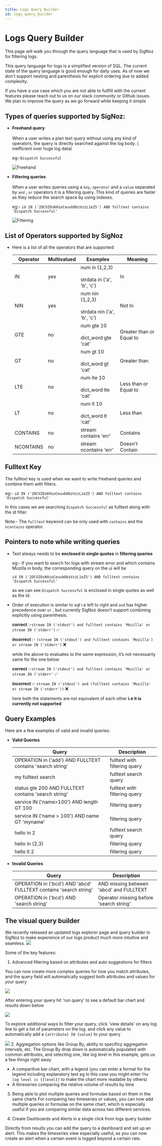 ```yaml
---
title: Logs Query Builder
id: logs_query_builder
---
```


# Logs Query Builder

This page will walk you through the query language that is used by SigNoz for filtering logs.

This query language for logs is a simplified version of SQL. The current state of the query language is good enough for daily uses. As of now we don't support nesting and parenthesis for explicit ordering due to added complexity. 

If you have a use case which you are not able to fullfill with the current features please reach out to us on our slack community or Github issues. We plan to improve the query as we go forward while keeping it simple 

## Types of queries supported by SigNoz:
*  **Freehand query** <br></br>
    When a user writes a plan text query without using any kind of operators, the query is directly searched against the log body. ( inefficient over huge log data)

    eg:-`Dispatch Successful`
    
    ![Freehand](../../static/img/logs/logs_query_freehand.png)
        
*  **Filtering queries** <br></br>
    When a user writes queries using a `key`, `operator` and  a `value` separated by `and` , `or` operators it is a filtering query.
    This kind of queries are faster as they reduce the search space by using indexes.
    
    eg:- `id IN ('2DCVZOsKHioCeuvbObzVzzL1eZ5') AND fulltext contains 'Dispatch Successful'`
    
    ![Filtering](../../static/img/logs/logs_query_filtering.png)
        
## List of Operators supported by SigNoz
* Here is a list of all the operators that are supported:

    | Operator  | Multivalued | Examples                                           | Meaning |
    |-----------|-------------|----------------------------------------------------|---------|
    | IN        | yes         |  num in (1,2,3)<br></br> strdata in ('a', 'b', 'c')   | In |
    | NIN       | yes         |  num nin (1,2,3)<br></br> strdata nin ('a', 'b', 'c') | Not In |
    | GTE       | no          |  num gte 10<br></br> dict_word gte 'cat'              | Greater than or Equal to |
    | GT        | no          |  num gt 10<br></br> dict_word gt 'cat'                | Greater than |
    | LTE       | no          |  num lte 10<br></br> dict_word lte 'cat'              | Less than or Equal to |
    | LT        | no          |  num lt 10<br></br> dict_word lt 'cat'                | Less than |
    | CONTAINS  | no          |  stream contains 'err'                            | Contains |
    | NCONTAINS | no          |  stream ncontains 'err'                           | Doesn't Contain |
    
## Fulltext Key
    
The fulltext key is used when we want to write freehand queries and combine them with filters.

eg:- `id IN ('2DCVZOsKHioCeuvbObzVzzL1eZ5') AND fulltext contains 'Dispatch Successful'`

In this cases we are searching `Dispatch Successful` as fulltext along with the id filter.

Note:- The `fulltext` keyword can be only used with `contains` and the `ncontains` operator.
    

## Pointers to note while writing queries
- Text always needs to be **enclosed in single quotes** in **filtering queries**

    eg:-
    If you want to search for logs with stream error and which contains Mozilla in body, the corresponding query on the ui will be 

    `id IN ('2DCVZOsKHioCeuvbObzVzzL1eZ5') AND fulltext contains 'Dispatch Successful'`

    as we can see `Dispatch Successful` is enclosed in single quotes as well as the Id.

- Order of execution is similar to sql i.e left to right and `and` has higher precedence over `or` , but currently SigNoz doesn’t support combining explicitly using parenthesis.
    
    **correct** :-`stream IN ('stdout') and fulltext contains 'Mozilla' or stream IN ('stderr')` ✅

    **incorrect** :- `(stream IN ('stdout') and fulltext contains 'Mozilla') or stream IN ('stderr')` ❌ 
    
    while the above to evaluates to the same expression, it’s not necessarily same for the one below
    
    **correct** :-`stream IN ('stdout') and fulltext contains 'Mozilla' or stream IN ('stderr'` ✅
    
    **incorrect** :- `stream IN ('stdout') and (fulltext contains 'Mozilla' or stream IN ('stderr'))` ❌ 
    
    here both the statements are not equivalent of each other **i.e it is currently not supported**

## Query Examples

Here are a few examples of valid and invalid queries:

* **Valid Queries**

    | Query                                                      | Description                   |
    |------------------------------------------------------------|-------------------------------|
    | OPERATION in ('add') AND FULLTEXT contains 'search string' | fulltext with filtering query |
    | my fulltext search                                         | fulltext search query         |
    | status gte 200 AND FULLTEXT contains 'search string'       | fulltext with filtering query |
    | service IN ('name>100') AND length GT 100                  | filtering query               |
    | service IN ('name > 100') AND name GT 'myname'             | filtering query               |
    | hello in 2                                                 | fulltext search query         |
    | hello in (2,3)                                             | filtering query               |
    | hello lt 2                                                 | filtering query               |

* **Invalid Queries**

    | Query                                                             | Description                             |
    |-------------------------------------------------------------------|-----------------------------------------|
    | OPERATION in ('bcd') AND 'abcd' FULLTEXT contains 'search string' | AND missing between 'abcd' and FULLTEXT | 
    | OPERATION in ('bcd') AND 'search string'                          | Operator missing before 'search string' | 

## The visual query builder
We recently released an updated logs explorer page and query builder in SigNoz to make experience of our logs product much more intuitive and seamless.
![](01.webp)

Some of the key features:
1. Advanced filtering based on attributes and auto suggestions for filters

You can now create more complex queries for how you match attributes, and the query field will automatically suggest both attributes and values for your query

![](02.webp)

After entering your query hit 'run query' to see a default bar chart and results down below

![](03.webp)

To explore additional ways to filter your query, click 'view details' on any log line to get a list of parameters on the log. and click any value to automatically add a `{attribute} IN {value}` to your query

![](04.webp)
2. Aggregation options like Group By, ability to specificy aggregation intervals, etc.
The Group By drop down is automatically populated with common attributes, and selecting one, like log level in this example, gets us a few things right away

* A comparitive bar chart, with a legend (you can enter a format for the legend including explanatory text eg in this case you might enter `The log level is {{level}}` to make the chart more readable by others)
* A timeseries comparing the relative volume of results by time

3. Being able to plot multiple queries and formulae based on them in the same charts
For comparing two timeseries or values, you can now add multiple queries or formulae on the same chart, which is especially useful if you are comparing similar data across two different services.


4. Create Dashboards and Alerts in a single click from logs query builder

Directly from results you can add the query to a dashboard and set up an alert. This makes the timeseries view especially useful, as you can now create an alert when a certain event is logged beyond a certain rate.

